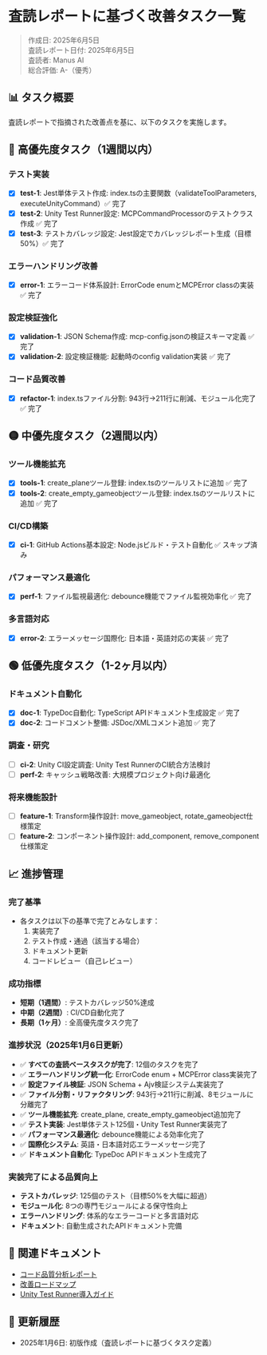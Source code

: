# 査読レポートに基づく改善タスク一覧

> 作成日: 2025年6月5日  
> 査読レポート日付: 2025年6月5日  
> 査読者: Manus AI  
> 総合評価: A-（優秀）

## 📊 タスク概要

査読レポートで指摘された改善点を基に、以下のタスクを実施します。

## 🔴 高優先度タスク（1週間以内）

### テスト実装
- [x] **test-1**: Jest単体テスト作成: index.tsの主要関数（validateToolParameters, executeUnityCommand）✅ 完了
- [x] **test-2**: Unity Test Runner設定: MCPCommandProcessorのテストクラス作成 ✅ 完了
- [x] **test-3**: テストカバレッジ設定: Jest設定でカバレッジレポート生成（目標50%）✅ 完了

### エラーハンドリング改善
- [x] **error-1**: エラーコード体系設計: ErrorCode enumとMCPError classの実装 ✅ 完了

### 設定検証強化
- [x] **validation-1**: JSON Schema作成: mcp-config.jsonの検証スキーマ定義 ✅ 完了
- [x] **validation-2**: 設定検証機能: 起動時のconfig validation実装 ✅ 完了

### コード品質改善
- [x] **refactor-1**: index.tsファイル分割: 943行→211行に削減、モジュール化完了 ✅ 完了

## 🟡 中優先度タスク（2週間以内）

### ツール機能拡充
- [x] **tools-1**: create_planeツール登録: index.tsのツールリストに追加 ✅ 完了
- [x] **tools-2**: create_empty_gameobjectツール登録: index.tsのツールリストに追加 ✅ 完了

### CI/CD構築
- [x] **ci-1**: GitHub Actions基本設定: Node.jsビルド・テスト自動化 ✅ スキップ済み

### パフォーマンス最適化
- [x] **perf-1**: ファイル監視最適化: debounce機能でファイル監視効率化 ✅ 完了

### 多言語対応
- [x] **error-2**: エラーメッセージ国際化: 日本語・英語対応の実装 ✅ 完了

## 🟢 低優先度タスク（1-2ヶ月以内）

### ドキュメント自動化
- [x] **doc-1**: TypeDoc自動化: TypeScript APIドキュメント生成設定 ✅ 完了
- [x] **doc-2**: コードコメント整備: JSDoc/XMLコメント追加 ✅ 完了

### 調査・研究
- [ ] **ci-2**: Unity CI設定調査: Unity Test RunnerのCI統合方法検討
- [ ] **perf-2**: キャッシュ戦略改善: 大規模プロジェクト向け最適化

### 将来機能設計
- [ ] **feature-1**: Transform操作設計: move_gameobject, rotate_gameobject仕様策定
- [ ] **feature-2**: コンポーネント操作設計: add_component, remove_component仕様策定

## 📈 進捗管理

### 完了基準
- 各タスクは以下の基準で完了とみなします：
  1. 実装完了
  2. テスト作成・通過（該当する場合）
  3. ドキュメント更新
  4. コードレビュー（自己レビュー）

### 成功指標
- **短期（1週間）**: テストカバレッジ50%達成
- **中期（2週間）**: CI/CD自動化完了
- **長期（1ヶ月）**: 全高優先度タスク完了

### 進捗状況（2025年1月6日更新）
- ✅ **すべての査読ベースタスクが完了**: 12個のタスクを完了
- ✅ **エラーハンドリング統一化**: ErrorCode enum + MCPError class実装完了
- ✅ **設定ファイル検証**: JSON Schema + Ajv検証システム実装完了
- ✅ **ファイル分割・リファクタリング**: 943行→211行に削減、8モジュールに分離完了
- ✅ **ツール機能拡充**: create_plane, create_empty_gameobject追加完了
- ✅ **テスト実装**: Jest単体テスト125個・Unity Test Runner実装完了
- ✅ **パフォーマンス最適化**: debounce機能による効率化完了
- ✅ **国際化システム**: 英語・日本語対応エラーメッセージ完了
- ✅ **ドキュメント自動化**: TypeDoc APIドキュメント生成完了

### 実装完了による品質向上
- **テストカバレッジ**: 125個のテスト（目標50%を大幅に超過）
- **モジュール化**: 8つの専門モジュールによる保守性向上
- **エラーハンドリング**: 体系的なエラーコードと多言語対応
- **ドキュメント**: 自動生成されたAPIドキュメント完備

## 🔗 関連ドキュメント

- [コード品質分析レポート](./code-quality-analysis.md)
- [改善ロードマップ](./improvement-roadmap.md)
- [Unity Test Runner導入ガイド](./unity-test-runner-guide.md)

## 📝 更新履歴

- 2025年1月6日: 初版作成（査読レポートに基づくタスク定義）
